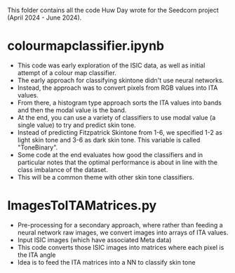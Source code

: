 This folder contains all the code Huw Day wrote for the Seedcorn project (April 2024 - June 2024).

# colourmapclassifier.ipynb
- This code was early exploration of the ISIC data, as well as initial attempt of a colour map classifier.
- The early approach for classifying skintone didn't use neural networks.
- Instead, the approach was to convert pixels from RGB values into ITA values.
- From there, a histogram type approach sorts the ITA values into bands and then the modal value is the band.
- At the end, you can use a variety of classifiers to use modal value (a single value) to try and predict skin tone.
- Instead of predicting Fitzpatrick Skintone from 1-6, we specified 1-2 as light skin tone and 3-6 as dark skin tone. This variable is called "ToneBinary".
- Some code at the end evaluates how good the classifiers and in particular notes that the optimal performance is about in line with the class imbalance of the dataset.
- This will be a common theme with other skin tone classifiers.

# ImagesToITAMatrices.py
- Pre-processing for a secondary approach, where rather than feeding a neural network raw images, we convert images into arrays of ITA values.
- Input ISIC images (which have associated Meta data)
- This code converts those ISIC images into matrices where each pixel is the ITA angle
- Idea is to feed the ITA matrices into a NN to classify skin tone
  
